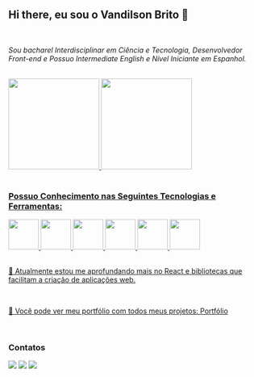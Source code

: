 ## Hi there, eu sou o Vandilson Brito 👋

<br>

<i>Sou bacharel Interdisciplinar em Ciência e Tecnologia, Desenvolvedor Front-end e Possuo Intermediate English e Nível Iniciante em Espanhol.</i>

<br>

<div>
<a href="https://github.com/vandilsonbrito">
<img loading="lazy" height="180em" src="https://github-readme-stats.vercel.app/api/top-langs/?username=vandilsonbrito&layout=compact&langs_count=7&theme=dracula"/>
<img loading="lazy" height="180em" src="https://github-readme-stats.vercel.app/api?username=vandilsonbrito&show_icons=true&theme=dracula&include_all_commits=true&count_private=true"/>
</div>

<br>

### Possuo Conhecimento nas Seguintes Tecnologias e Ferramentas:

<div class="width= '100%' display='flex' justify-content='justify-between'">
        <img loading="lazy" src="https://cdn.jsdelivr.net/gh/devicons/devicon/icons/html5/html5-original.svg" width= "60" height= "60"/>   
        <img loading="lazy" src="https://cdn.jsdelivr.net/gh/devicons/devicon/icons/css3/css3-original.svg" width= "60" height= "60"/>   <img loading="lazy" src="https://cdn.jsdelivr.net/gh/devicons/devicon/icons/tailwindcss/tailwindcss-original-wordmark.svg" width= "60" height= "60"/>   
        <img loading="lazy" src="https://cdn.jsdelivr.net/gh/devicons/devicon/icons/javascript/javascript-original.svg" width= "60" height= "60"/>   
        <img loading="lazy" src="https://cdn.jsdelivr.net/gh/devicons/devicon/icons/react/react-original-wordmark.svg" width= "60" height= "60"/>   
        <img loading="lazy" src="https://cdn.jsdelivr.net/gh/devicons/devicon/icons/git/git-original-wordmark.svg" width= "60" height= "60"/>
</div>

<br>

🌱 Atualmente estou me aprofundando mais no React e bibliotecas que facilitam a criação de aplicações web.

<br>

🔭 Você pode ver meu portfólio com todos meus projetos: [Portfólio](https://vandilson-portfolio.netlify.app/)

<br>

### Contatos

<div>
<a href="https://instagram.com/frontendvan" target="_blank"><img loading="lazy" src="https://img.shields.io/badge/-Instagram-%23E4405F?style=for-the-badge&logo=instagram&logoColor=white" target="_blank"></a>
<a href = "mailto:vandilson25@outlook.com"><img loading="lazy" src="https://img.shields.io/badge/Gmail-D14836?style=for-the-badge&logo=gmail&logoColor=white" target="_blank"></a>
<a href="https://www.linkedin.com/in/vandilson-brito-b791b3216" target="_blank"><img loading="lazy" src="https://img.shields.io/badge/-LinkedIn-%230077B5?style=for-the-badge&logo=linkedin&logoColor=white" target="_blank"></a>   
</div>
 <!--
**vandilsonbrito/vandilsonbrito** is a ✨ _special_ ✨ repository because its `README.md` (this file) appears on your GitHub profile.

Here are some ideas to get you started:

- 🔭 I’m currently working on ...
- 🌱 I’m currently learning ...
- 👯 I’m looking to collaborate on ...
- 🤔 I’m looking for help with ...
- 💬 Ask me about ...
- 📫 How to reach me: ...
- 😄 Pronouns: ...
- ⚡ Fun fact: ...
-->
